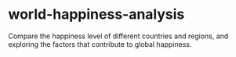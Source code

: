 # world-happiness-analysis
Compare the happiness level of different countries and regions, and exploring the factors that contribute to global happiness.
